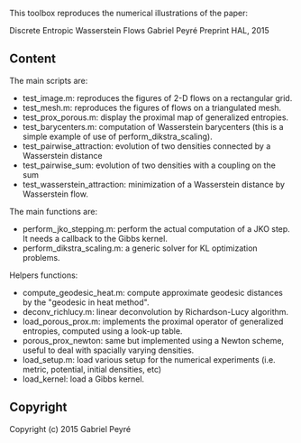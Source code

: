 This toolbox reproduces the numerical illustrations of the paper:

Discrete Entropic Wasserstein Flows
Gabriel Peyré
Preprint HAL, 2015

Content
-------

The main scripts are:
* test_image.m: reproduces the figures of 2-D flows on a rectangular grid.
* test_mesh.m: reproduces the figures of flows on a triangulated mesh.
* test_prox_porous.m: display the proximal map of generalized entropies.
* test_barycenters.m: computation of Wasserstein barycenters (this is a simple example of use of perform_dikstra_scaling).
* test_pairwise_attraction: evolution of two densities connected by a Wasserstein distance
* test_pairwise_sum: evolution of two densities with a coupling on the sum
* test_wasserstein_attraction: minimization of a Wasserstein distance by Wasserstein flow.

The main functions are:
* perform_jko_stepping.m: perform the actual computation of a JKO step. It needs a callback to the Gibbs kernel.
* perform_dikstra_scaling.m: a generic solver for KL optimization problems.

Helpers functions:
* compute_geodesic_heat.m: compute approximate geodesic distances by the "geodesic in heat method".
* deconv_richlucy.m: linear deconvolution by Richardson-Lucy algorithm.
* load_porous_prox.m: implements the proximal operator of generalized entropies, computed using a look-up table.
* porous_prox_newton: same but implemented using a Newton scheme, useful to deal with spacially varying densities.
* load_setup.m: load various setup for the numerical experiments (i.e. metric, potential, initial densities, etc)
* load_kernel: load a Gibbs kernel.


Copyright
-------

Copyright (c) 2015 Gabriel Peyré
